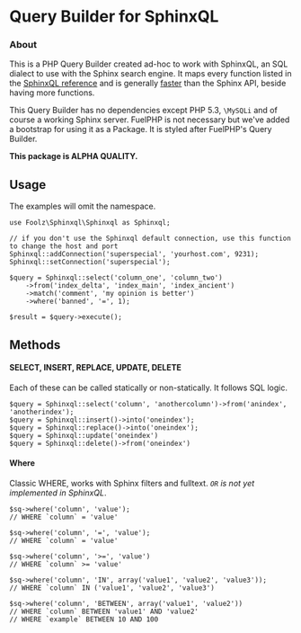 Query Builder for SphinxQL
==========================

### About

This is a PHP Query Builder created ad-hoc to work with SphinxQL, an SQL dialect to use with the Sphinx search engine. 
It maps every function listed in the [SphinxQL reference](http://sphinxsearch.com/docs/current.html#sphinxql-reference) and is generally [faster](http://sphinxsearch.com/blog/2010/04/25/sphinxapi-vs-sphinxql-benchmark/) than the Sphinx API, beside having more functions.

This Query Builder has no dependencies except PHP 5.3, `\MySQLi` and of course a working Sphinx server. FuelPHP is not necessary but we've added a bootstrap for using it as a Package. It is styled after FuelPHP's Query Builder.

__This package is ALPHA QUALITY.__

## Usage

The examples will omit the namespace.

	use Foolz\Sphinxql\Sphinxql as Sphinxql;

	// if you don't use the Sphinxql default connection, use this function to change the host and port
	Sphinxql::addConnection('superspecial', 'yourhost.com', 9231);
	Sphinxql::setConnection('superspecial');
	
	$query = Sphinxql::select('column_one', 'column_two')
		->from('index_delta', 'index_main', 'index_ancient')
		->match('comment', 'my opinion is better')
		->where('banned', '=', 1);

	$result = $query->execute();

## Methods

#### SELECT, INSERT, REPLACE, UPDATE, DELETE

Each of these can be called statically or non-statically. It follows SQL logic.

	$query = Sphinxql::select('column', 'anothercolumn')->from('anindex', 'anotherindex');
	$query = Sphinxql::insert()->into('oneindex');
	$query = Sphinxql::replace()->into('oneindex');
	$query = Sphinxql::update('oneindex')
	$query = Sphinxql::delete()->from('oneindex')

#### Where

Classic WHERE, works with Sphinx filters and fulltext. _`OR` is not yet implemented in SphinxQL_.

    $sq->where('column', 'value');
    // WHERE `column` = 'value'

    $sq->where('column', '=', 'value');
    // WHERE `column` = 'value'

    $sq->where('column', '>=', 'value')
    // WHERE `column` >= 'value'

    $sq->where('column', 'IN', array('value1', 'value2', 'value3'));
    // WHERE `column` IN ('value1', 'value2', 'value3')

    $sq->where('column', 'BETWEEN', array('value1', 'value2'))
    // WHERE `column` BETWEEN 'value1' AND 'value2'
    // WHERE `example` BETWEEN 10 AND 100

